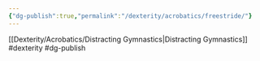 ```yaml
---
{"dg-publish":true,"permalink":"/dexterity/acrobatics/freestride/"}
---
```


[[Dexterity/Acrobatics/Distracting Gymnastics\|Distracting Gymnastics]]
#dexterity #dg-publish